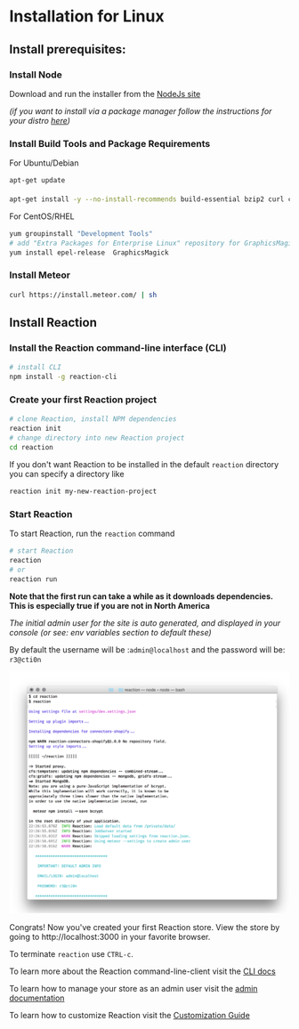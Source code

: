 # Installation for Linux


## Install prerequisites:

### Install Node

Download and run the installer from the [NodeJs site](https://nodejs.org)

_(if you want to install via a package manager follow the instructions for your distro [here](https://nodejs.org/en/download/package-manager/))_


### Install Build Tools and Package Requirements

For Ubuntu/Debian

```sh
apt-get update

apt-get install -y --no-install-recommends build-essential bzip2 curl ca-certificates git graphicsmagick python
```

For CentOS/RHEL

```sh
yum groupinstall "Development Tools"
# add "Extra Packages for Enterprise Linux" repository for GraphicsMagick
yum install epel-release  GraphicsMagick
```

### Install Meteor

```sh
curl https://install.meteor.com/ | sh
```


## Install Reaction

### Install the Reaction command-line interface (CLI)

```sh
# install CLI
npm install -g reaction-cli
```

### Create your first Reaction project

```sh
# clone Reaction, install NPM dependencies
reaction init
# change directory into new Reaction project
cd reaction
```

If you don't want Reaction to be installed in the default `reaction` directory you can
specify a directory like
```sh
reaction init my-new-reaction-project
```


### Start Reaction

To start Reaction, run the `reaction` command

```sh
# start Reaction
reaction
# or
reaction run
```

**Note that the first run can take a while as it downloads dependencies. This is especially true if you are not in North America**

_The initial admin user for the site is auto generated, and displayed in your console (or see: env variables section to default these)_

By default the username will be :`admin@localhost` and the password will be: `r3@cti0n`

![](/assets/guide-installation-default-user.png)


Congrats! Now you've created your first Reaction store. View the store by going to http://localhost:3000 in your favorite browser.

To terminate `reaction` use `CTRL-c`.

To learn more about the Reaction command-line-client visit the [CLI docs](/developer/installation/reacion-cli,md)

To learn how to manage your store as an admin user visit the [admin documentation](/admin/dashboard.md)

To learn how to customize Reaction visit the [Customization Guide](/developer/tutorial/introduction.md)



